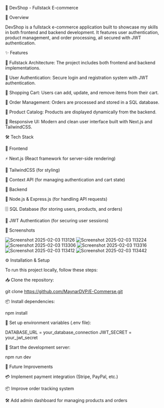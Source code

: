 🚀 DevShop - Fullstack E-commerce

📌 Overview

DevShop is a fullstack e-commerce application built to showcase my skills in both frontend and backend development. It features user authentication, product management, and order processing, all secured with JWT authentication.

✨ Features

🔹 Fullstack Architecture: The project includes both frontend and backend implementations.

🔹 User Authentication: Secure login and registration system with JWT authentication.

🔹 Shopping Cart: Users can add, update, and remove items from their cart.

🔹 Order Management: Orders are processed and stored in a SQL database.

🔹 Product Catalog: Products are displayed dynamically from the backend.

🔹 Responsive UI: Modern and clean user interface built with Next.js and TailwindCSS.


🛠 Tech Stack

🎨 Frontend

⚡ Next.js (React framework for server-side rendering)

🎨 TailwindCSS (for styling)

🔄 Context API (for managing authentication and cart state)

🔧 Backend

🚀 Node.js & Express.js (for handling API requests)

🗄 SQL Database (for storing users, products, and orders)

🔐 JWT Authentication (for securing user sessions)


📸 Screenshots

![Screenshot 2025-02-03 113126](https://github.com/user-attachments/assets/6811fa9b-f982-49a6-a21c-196a83a21697)
![Screenshot 2025-02-03 113224](https://github.com/user-attachments/assets/cc8224ca-53ec-4aa0-b3ff-36eeee426a02)
![Screenshot 2025-02-03 113306](https://github.com/user-attachments/assets/0e4d442c-a63b-407d-9908-3cd12d606723)
![Screenshot 2025-02-03 113316](https://github.com/user-attachments/assets/5c5d09be-bdd9-43b7-aaae-9d1c212a700e)
![Screenshot 2025-02-03 113412](https://github.com/user-attachments/assets/4ba3dee4-1c67-4d5d-80f6-4b0a3698619c)
![Screenshot 2025-02-03 113442](https://github.com/user-attachments/assets/03884aa5-37de-40f4-94a7-dd3b9148dce0)


⚙️ Installation & Setup

To run this project locally, follow these steps:

📥 Clone the repository:

git clone https://github.com/MaynarDVP/E-Commerse.git

📦 Install dependencies:

npm install

🔑 Set up environment variables (.env file):

DATABASE_URL = your_database_connection
JWT_SECRET = your_jwt_secret

🚀 Start the development server:

npm run dev

🚀 Future Improvements

💳 Implement payment integration (Stripe, PayPal, etc.)

📦 Improve order tracking system

🛠 Add admin dashboard for managing products and orders
